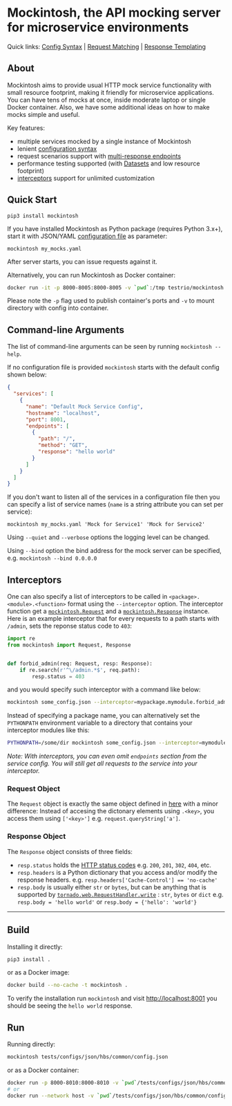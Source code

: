 # Mockintosh, the API mocking server for microservice environments

Quick links: [Config Syntax](Configuring.md) | [Request Matching](Matching.md) | [Response Templating](Templating.md)

## About

Mockintosh aims to provide usual HTTP mock service functionality with small resource footprint, making it friendly for
microservice applications. You can have tens of mocks at once, inside moderate laptop or single Docker container. Also,
we have some additional ideas on how to make mocks simple and useful.

Key features:

- multiple services mocked by a single instance of Mockintosh
- lenient [configuration syntax](Configuring.md)
- request scenarios support with [multi-response endpoints](Configuring.md#multiple-responses)
- performance testing supported (with [Datasets](Configuring.md#datasets) and low resource footprint)
- [interceptors](#interceptors) support for unlimited customization

## Quick Start

```shell
pip3 install mockintosh
```

If you have installed Mockintosh as Python package (requires Python 3.x+), start it with JSON/YAML [configuration file](Configuring.md) as
parameter:

```shell
mockintosh my_mocks.yaml
```

After server starts, you can issue requests against it.

Alternatively, you can run Mockintosh as Docker container:

```bash
docker run -it -p 8000-8005:8000-8005 -v `pwd`:/tmp testrio/mockintosh /tmp/config.json
```

Please note the `-p` flag used to publish container's ports and `-v` to mount directory with config into container.

## Command-line Arguments

The list of command-line arguments can be seen by running `mockintosh --help`.

If no configuration file is provided `mockintosh` starts with the default config shown below:

```json
{
  "services": [
    {
      "name": "Default Mock Service Config",
      "hostname": "localhost",
      "port": 8001,
      "endpoints": [
        {
          "path": "/",
          "method": "GET",
          "response": "hello world"
        }
      ]
    }
  ]
}
```

If you don't want to listen all of the services in a configuration file then you can specify a list of service names (`name` is a string attribute you can set per service):

```shell
mockintosh my_mocks.yaml 'Mock for Service1' 'Mock for Service2'
```

Using `--quiet` and `--verbose` options the logging level can be changed.

Using `--bind` option the bind address for the mock server can be specified, e.g. `mockintosh --bind 0.0.0.0`

## Interceptors

One can also specify a list of interceptors to be called in `<package>.<module>.<function>` format using
the `--interceptor` option. The interceptor function get a [`mockintosh.Request`](#request-object) and
a [`mockintosh.Response`](#response-object) instance. Here is an example interceptor that for every requests to a path
starts with `/admin`, sets the reponse status code to `403`:

```python
import re
from mockintosh import Request, Response


def forbid_admin(req: Request, resp: Response):
    if re.search(r'^\/admin.*$', req.path):
        resp.status = 403
```

and you would specify such interceptor with a command like below:

```bash
mockintosh some_config.json --interceptor=mypackage.mymodule.forbid_admin
```

Instead of specifying a package name, you can alternatively set the `PYTHONPATH` environment variable to a directory
that contains your interceptor modules like this:

```bash
PYTHONPATH=/some/dir mockintosh some_config.json --interceptor=mymodule.forbid_admin
```

_Note: With interceptors, you can even omit `endpoints` section from the service config. You will still get all requests
to the service into your interceptor._

### Request Object

The `Request` object is exactly the same object defined in [here](Templating.md#request-object)
with a minor difference: Instead of accesing the dictonary elements using `.<key>`, you access them using `['<key>']`
e.g. `request.queryString['a']`.

### Response Object

The `Response` object consists of three fields:

- `resp.status` holds the [HTTP status codes](https://www.w3.org/Protocols/rfc2616/rfc2616-sec10.html)
  e.g. `200`, `201`, `302`, `404`, etc.
- `resp.headers` is a Python dictionary that you access and/or modify the response headers.
  e.g. `resp.headers['Cache-Control'] == 'no-cache'`
- `resp.body` is usually either `str` or `bytes`, but can be anything that is supported
  by [`tornado.web.RequestHandler.write`](https://www.tornadoweb.org/en/stable/web.html#tornado.web.RequestHandler.write)
  : `str`, `bytes` or `dict` e.g. `resp.body = 'hello world'`
  or `resp.body = {'hello': 'world'}`

---

## Build

Installing it directly:

```bash
pip3 install .
```

or as a Docker image:

```bash
docker build --no-cache -t mockintosh .
```

To verify the installation run `mockintosh` and visit [http://localhost:8001](http://localhost:8001)
you should be seeing the `hello world` response.

## Run

Running directly:

```bash
mockintosh tests/configs/json/hbs/common/config.json
```

or as a Docker container:

```bash
docker run -p 8000-8010:8000-8010 -v `pwd`/tests/configs/json/hbs/common/config.json mockintosh /config.json
# or
docker run --network host -v `pwd`/tests/configs/json/hbs/common/config.json mockintosh /config.json
```


